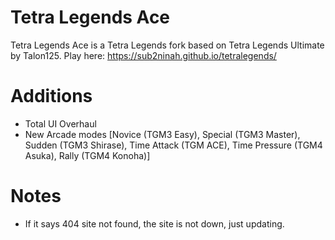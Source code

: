 # Tetra Legends Ace
Tetra Legends Ace is a Tetra Legends fork based on Tetra Legends Ultimate by Talon125.
Play here: https://sub2ninah.github.io/tetralegends/

# Additions
- Total UI Overhaul
- New Arcade modes [Novice (TGM3 Easy), Special (TGM3 Master), Sudden (TGM3 Shirase), Time Attack (TGM ACE), Time Pressure (TGM4 Asuka), Rally (TGM4 Konoha)]

# Notes
- If it says 404 site not found, the site is not down, just updating.
